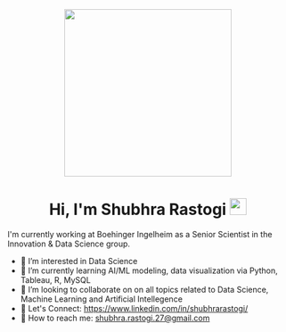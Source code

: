 <div id="header" align="center">
  <img src="https://i.giphy.com/media/v1.Y2lkPTc5MGI3NjExbjA2cWc0d3A3OG44bXJyZ3Boc3JqMnJtaWUyZjRmdnI2NG4zcWoyOSZlcD12MV9pbnRlcm5hbF9naWZfYnlfaWQmY3Q9Zw/HV0tHmPREaD0sIixmg/giphy.gif" width="300"/>
</div>

<h1 align="center">
  Hi, I'm Shubhra Rastogi
  <img src="https://media.giphy.com/media/hvRJCLFzcasrR4ia7z/giphy.gif" width="30px"/>
</h1>

I'm currently working at Boehinger Ingelheim as a Senior Scientist in the Innovation & Data Science group.

- 👀 I’m interested in Data Science
- 🌱 I’m currently learning AI/ML modeling, data visualization via Python, Tableau, R, MySQL
- 💞️ I’m looking to collaborate on on all topics related to Data Science, Machine Learning and Artificial Intellegence
- 🔗 Let's Connect: https://www.linkedin.com/in/shubhrarastogi/
- 📧 How to reach me: shubhra.rastogi.27@gmail.com







<!---
Shubhra-Rastogi/Shubhra-Rastogi is a ✨ special ✨ repository because its `README.md` (this file) appears on your GitHub profile.
You can click the Preview link to take a look at your changes.
--->
